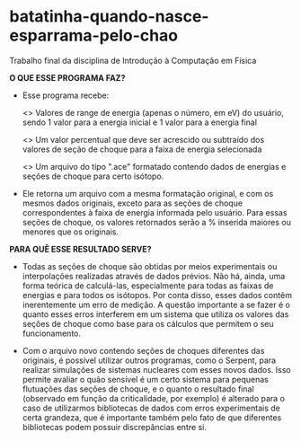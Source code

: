 # batatinha-quando-nasce-esparrama-pelo-chao

Trabalho final da disciplina de Introdução à Computação em Física


**O QUE ESSE PROGRAMA FAZ?**

*   Esse programa recebe:

      <> Valores de range de energia (apenas o número, em eV) do usuário, sendo 1 valor para a energia inicial e 1 valor para a energia final
      
      <> Um valor percentual que deve ser acrescido ou subtraído dos valores de seção de choque para a faixa de energia selecionada
      
      <> Um arquivo do tipo ".ace" formatado contendo dados de energias e seções de choque para certo isótopo.

*   Ele retorna um arquivo com a mesma formatação original, e com os mesmos dados originais, exceto para as seções de choque correspondentes à faixa de energia informada pelo usuário. Para essas seções de choque, os valores retornados serão a % inserida maiores ou menores que os originais.


**PARA QUÊ ESSE RESULTADO SERVE?**

*    Todas as seções de choque são obtidas por meios experimentais ou interpolações realizadas através de dados prévios. Não há, ainda, uma forma teórica de calculá-las, especialmente para todas as faixas de energias e para todos os isótopos. Por conta disso, esses dados contêm inerentemente um erro de medição. A questão importante a se fazer é o quanto esses erros interferem em um sistema que utiliza os valores das seções de choque como base para os cálculos que permitem o seu funcionamento. 

*    Com o arquivo novo contendo seções de choques diferentes das originais, é possível utilizar outros programas, como o Serpent, para realizar simulações de sistemas nucleares com esses novos dados. Isso permite avaliar o quão sensível é um certo sistema para pequenas flutuações das seções de choque, e o quanto o resultado final (observado em função da criticalidade, por exemplo) é alterado para o caso de utilizarmos bibliotecas de dados com erros experimentais de certa grandeza, que é importante também pelo fato de que diferentes bibliotecas podem possuir discrepâncias entre si.


